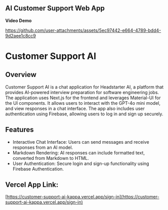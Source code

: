 ## AI Customer Support Web App
**Video Demo**


https://github.com/user-attachments/assets/5ec97442-e664-4789-bdd4-9d2aee1c8cc9


# Customer Support AI

## Overview
Customer Support AI is a chat application for Headstarter AI, a platform that provides AI-powered interview preparation for software engineering jobs. The application uses Next.js for the frontend and leverages Material-UI for the UI components. It allows users to interact with the GPT-4o mini model, and view responses in a chat interface. The app also includes user authentication using Firebase, allowing users to log in and sign up securely.

## Features

- Interactive Chat Interface: Users can send messages and receive responses from an AI model.
- Markdown Rendering: AI responses can include formatted text, converted from Markdown to HTML.
- User Authentication: Secure login and sign-up functionality using Firebase Authentication.

## Vercel App Link:
[https://customer-support-ai-kappa.vercel.app/sign-in](https://customer-support-ai-kappa.vercel.app/sign-in)
